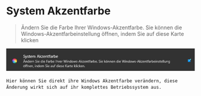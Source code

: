 # System Akzentfarbe

>Ändern Sie die Farbe Ihrer Windows-Akzentfarbe. Sie können die Windows-Akzentfarbeinstellung öffnen, indem Sie auf diese Karte klicken

![image](/LiftDataManager/Docs/HelpImages/image105.png)  

`Hier können Sie direkt ihre Windows Akzentfarbe verändern, diese Änderung wirkt sich auf ihr komplettes Betriebssystem aus.`

[//]: # (Tags: System Akzentfarbe | Windows-Akzentfarbe | Akzentfarbeinstellung  | Betriebssystem)  
